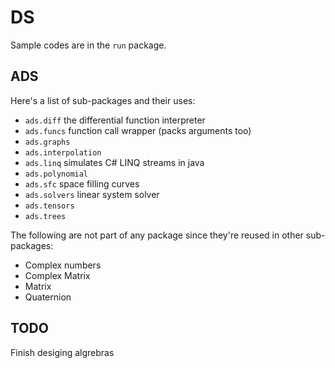 # DS

Sample codes are in the `run` package.

## ADS

Here's a list of sub-packages and their uses:
- `ads.diff` the differential function interpreter
- `ads.funcs` function call wrapper (packs arguments too)
- `ads.graphs`
- `ads.interpolation`
- `ads.linq` simulates C# LINQ streams in java
- `ads.polynomial` 
- `ads.sfc` space filling curves
- `ads.solvers` linear system solver
- `ads.tensors`
- `ads.trees`

The following are not part of any package since they're reused in other sub-packages:
- Complex numbers
- Complex Matrix
- Matrix
- Quaternion

## TODO

Finish desiging algrebras